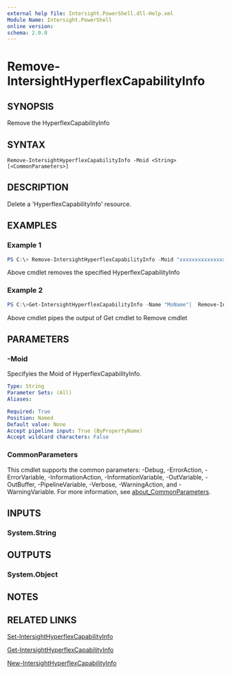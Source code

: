 ```yaml
---
external help file: Intersight.PowerShell.dll-Help.xml
Module Name: Intersight.PowerShell
online version:
schema: 2.0.0
---
```


# Remove-IntersightHyperflexCapabilityInfo

## SYNOPSIS
Remove the HyperflexCapabilityInfo

## SYNTAX

```
Remove-IntersightHyperflexCapabilityInfo -Moid <String> [<CommonParameters>]
```

## DESCRIPTION
Delete a &apos;HyperflexCapabilityInfo&apos; resource.

## EXAMPLES

### Example 1
```powershell
PS C:\> Remove-IntersightHyperflexCapabilityInfo -Moid "xxxxxxxxxxxxxxxxxxxxxxxxxxx"
```
Above cmdlet removes the specified HyperflexCapabilityInfo 

### Example 2
```powershell
PS C:\>Get-IntersightHyperflexCapabilityInfo -Name "MoName"|  Remove-IntersightHyperflexCapabilityInfo
```
Above cmdlet pipes the output of Get cmdlet to Remove cmdlet

## PARAMETERS

### -Moid
Specifyies the Moid of HyperflexCapabilityInfo.

```yaml
Type: String
Parameter Sets: (All)
Aliases:

Required: True
Position: Named
Default value: None
Accept pipeline input: True (ByPropertyName)
Accept wildcard characters: False
```

### CommonParameters
This cmdlet supports the common parameters: -Debug, -ErrorAction, -ErrorVariable, -InformationAction, -InformationVariable, -OutVariable, -OutBuffer, -PipelineVariable, -Verbose, -WarningAction, and -WarningVariable. For more information, see [about_CommonParameters](http://go.microsoft.com/fwlink/?LinkID=113216).

## INPUTS

### System.String

## OUTPUTS

### System.Object
## NOTES

## RELATED LINKS

[Set-IntersightHyperflexCapabilityInfo](./Set-IntersightHyperflexCapabilityInfo.md)

[Get-IntersightHyperflexCapabilityInfo](./Get-IntersightHyperflexCapabilityInfo.md)

[New-IntersightHyperflexCapabilityInfo](./New-IntersightHyperflexCapabilityInfo.md)

